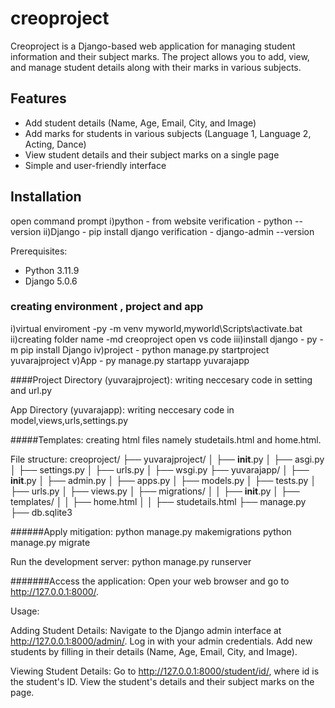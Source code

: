 # creoproject

Creoproject is a Django-based web application for managing student information and their subject marks. The project allows you to add, view, and manage student details along with their marks in various subjects.

## Features

- Add student details (Name, Age, Email, City, and Image)
- Add marks for students in various subjects (Language 1, Language 2, Acting, Dance)
- View student details and their subject marks on a single page
- Simple and user-friendly interface

## Installation
open command prompt
i)python - from website
  verification - python --version
ii)Django - pip install django
  verification - django-admin --version


Prerequisites:
- Python 3.11.9
- Django 5.0.6

### creating environment , project and app
i)virtual enviroment -py -m venv myworld,myworld\Scripts\activate.bat
ii)creating folder name -md creoproject
open vs code
iii)install django - py -m pip install Django
iv)project - python manage.py startproject yuvarajproject
v)App - py manage.py startapp yuvarajapp

####Project Directory (yuvarajproject):
writing neccesary code in setting and url.py

App Directory (yuvarajapp):
writing neccesary code in model,views,urls,settings.py

#####Templates:
creating html files namely studetails.html and home.html.

File structure:
creoproject/
├── yuvarajproject/
│   ├── __init__.py
│   ├── asgi.py
│   ├── settings.py
│   ├── urls.py
│   ├── wsgi.py
├── yuvarajapp/
│   ├── __init__.py
│   ├── admin.py
│   ├── apps.py
│   ├── models.py
│   ├── tests.py
│   ├── urls.py
│   ├── views.py
│   ├── migrations/
│   │   ├── __init__.py
│   ├── templates/
│   │   ├── home.html
│   │   ├── studetails.html
├── manage.py
├── db.sqlite3

######Apply mitigation:
python manage.py makemigrations
python manage.py migrate

Run the development server:
python manage.py runserver

#######Access the application:
Open your web browser and go to http://127.0.0.1:8000/.

Usage:

Adding Student Details:
Navigate to the Django admin interface at http://127.0.0.1:8000/admin/.
Log in with your admin credentials.
Add new students by filling in their details (Name, Age, Email, City, and Image).


Viewing Student Details:
Go to http://127.0.0.1:8000/student/id/, where id is the student's ID.
View the student's details and their subject marks on the page.








